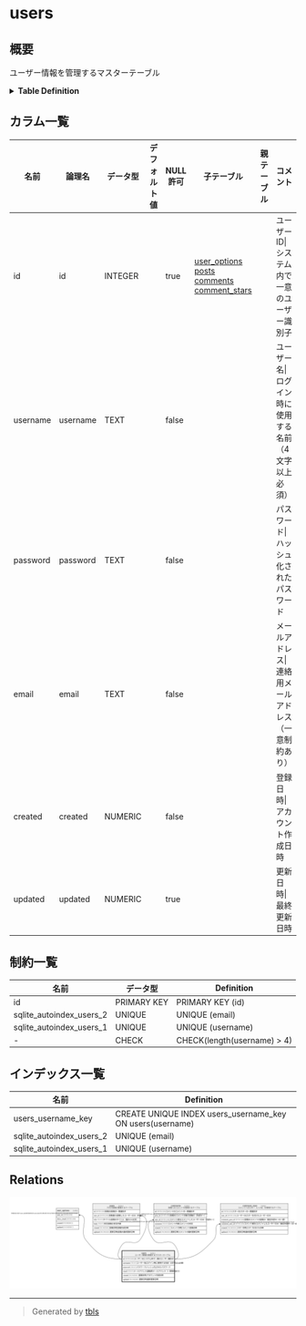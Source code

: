 # users

## 概要

ユーザー情報を管理するマスターテーブル

<details>
<summary><strong>Table Definition</strong></summary>

```sql
CREATE TABLE users (
  id INTEGER PRIMARY KEY AUTOINCREMENT,
  username TEXT UNIQUE NOT NULL CHECK(length(username) > 4),
  password TEXT NOT NULL,
  email TEXT UNIQUE NOT NULL,
  created NUMERIC NOT NULL,
  updated NUMERIC
)
```

</details>

## カラム一覧

| 名前 | 論理名 | データ型 | デフォルト値 | NULL許可 | 子テーブル | 親テーブル | コメント |
| ---- | ------ | -------- | ------------ | -------- | ---------- | ---------- | -------- |
| id | id | INTEGER |  | true | [user_options](user_options.md) [posts](posts.md) [comments](comments.md) [comment_stars](comment_stars.md) |  | ユーザーID\|システム内で一意のユーザー識別子 |
| username | username | TEXT |  | false |  |  | ユーザー名\|ログイン時に使用する名前（4文字以上必須） |
| password | password | TEXT |  | false |  |  | パスワード\|ハッシュ化されたパスワード |
| email | email | TEXT |  | false |  |  | メールアドレス\|連絡用メールアドレス（一意制約あり） |
| created | created | NUMERIC |  | false |  |  | 登録日時\|アカウント作成日時 |
| updated | updated | NUMERIC |  | true |  |  | 更新日時\|最終更新日時 |

## 制約一覧

| 名前 | データ型 | Definition |
| ---- | ---- | ---------- |
| id | PRIMARY KEY | PRIMARY KEY (id) |
| sqlite_autoindex_users_2 | UNIQUE | UNIQUE (email) |
| sqlite_autoindex_users_1 | UNIQUE | UNIQUE (username) |
| - | CHECK | CHECK(length(username) > 4) |

## インデックス一覧

| 名前 | Definition |
| ---- | ---------- |
| users_username_key | CREATE UNIQUE INDEX users_username_key ON users(username) |
| sqlite_autoindex_users_2 | UNIQUE (email) |
| sqlite_autoindex_users_1 | UNIQUE (username) |

## Relations

![er](users.svg)

---

> Generated by [tbls](https://github.com/k1LoW/tbls)
